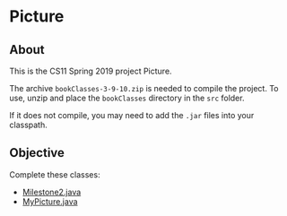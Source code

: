 # Picture

## About

This is the CS11 Spring 2019 project Picture.

The archive `bookClasses-3-9-10.zip` is needed to compile the project. To use, unzip and place the `bookClasses` directory in the `src` folder.

If it does not compile, you may need to add the `.jar` files into your classpath.

## Objective
Complete these classes:
- [Milestone2.java](src/Milestone2.java)
- [MyPicture.java](src/MyPicture.java)